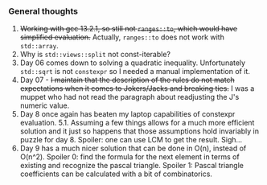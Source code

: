 ### General thoughts

1. ~~Working with gcc 13.2.1, so still not `ranges::to`, which would have
   simplified evaluation.~~ Actually, `ranges::to` does not work with `std::array`.
2. Why is `std::views::split` not const-iterable?
3. Day 06 comes down to solving a quadratic inequality. Unfortunately
   `std::sqrt` is not `constexpr` so I needed a manual implementation of it.
4. Day 07 - ~~I maintain that the description of the rules do not match
   expectations when it comes to Jokers/Jacks and breaking ties.~~ I was a
   muppet who had not read the paragraph about readjusting the J's numeric value.
5. Day 8 once again has beaten my laptop capabilities of constexpr evaluation.
5.1. Assuming a few things allows for a much more efficient solution and it just
     so happens that those assumptions hold invariably in puzzle for day 8.
     Spoiler: one can use LCM to get the result. Sigh...
6. Day 9 has a much nicer solution that can be done in O(n), instead of O(n^2).
   Spoiler 0: find the formula for the next element in terms of existing and recognize the pascal triangle.
   Spoiler 1: Pascal triangle coefficients can be calculated with a bit of combinatorics.
